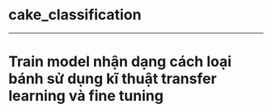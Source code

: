 # cake_classification
---
# Train model nhận dạng cách loại bánh sử dụng kĩ thuật transfer learning và fine tuning
